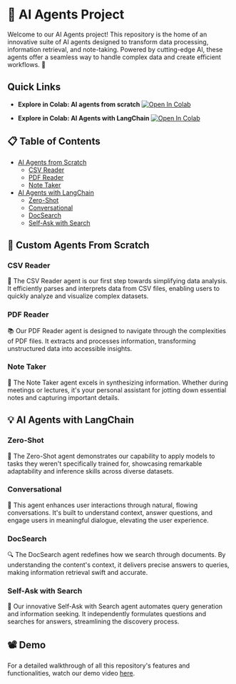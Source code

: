 # 🌟 AI Agents Project

Welcome to our AI Agents project! This repository is the home of an innovative suite of AI agents designed to transform data processing, information retrieval, and note-taking. Powered by cutting-edge AI, these agents offer a seamless way to handle complex data and create efficient workflows. 🚀

## Quick Links

- **Explore in Colab: AI agents from scratch** [![Open In Colab](https://colab.research.google.com/assets/colab-badge.svg)](https://colab.research.google.com/github/Aagam0812/Deep_Learning/blob/main/Assignment%204/CMPE258_AI_agents.ipynb)

- **Explore in Colab: AI Agents with LangChain** [![Open In Colab](https://colab.research.google.com/assets/colab-badge.svg)](https://colab.research.google.com/github/Aagam0812/Deep_Learning/blob/main/Assignment%204/CMPE258_Langchain_AI_Agents.ipynb)
 
## 📋 Table of Contents
- [AI Agents from Scratch](#custom-agents-from-scratch)
  - [CSV Reader](#csv-reader)
  - [PDF Reader](#pdf-reader)
  - [Note Taker](#note-taker)
- [AI Agents with LangChain](#ai-agents-with-langchain)
  - [Zero-Shot](#zero-shot)
  - [Conversational](#conversational)
  - [DocSearch](#docsearch)
  - [Self-Ask with Search](#self-ask-with-search)

## 🤖 Custom Agents From Scratch

### CSV Reader
📄 The CSV Reader agent is our first step towards simplifying data analysis. It efficiently parses and interprets data from CSV files, enabling users to quickly analyze and visualize complex datasets.

### PDF Reader
📚 Our PDF Reader agent is designed to navigate through the complexities of PDF files. It extracts and processes information, transforming unstructured data into accessible insights.

### Note Taker
📝 The Note Taker agent excels in synthesizing information. Whether during meetings or lectures, it's your personal assistant for jotting down essential notes and capturing important details.

## 💡 AI Agents with LangChain

### Zero-Shot
🎯 The Zero-Shot agent demonstrates our capability to apply models to tasks they weren't specifically trained for, showcasing remarkable adaptability and inference skills across diverse datasets.

### Conversational
💬 This agent enhances user interactions through natural, flowing conversations. It's built to understand context, answer questions, and engage users in meaningful dialogue, elevating the user experience.

### DocSearch
🔍 The DocSearch agent redefines how we search through documents. By understanding the content's context, it delivers precise answers to queries, making information retrieval swift and accurate.

### Self-Ask with Search
🤔 Our innovative Self-Ask with Search agent automates query generation and information seeking. It independently formulates questions and searches for answers, streamlining the discovery process.

## 📽️ Demo
For a detailed walkthrough of all this repository's features and functionalities, watch our demo video [here](https://drive.google.com/drive/folders/1tAi6bPXzDTGlyJ-BTVv6O1UqCwd55xoJ?usp=sharing).


